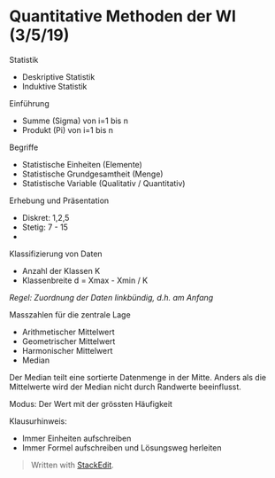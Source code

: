 #  Quantitative Methoden der WI (3/5/19)

Statistik
- Deskriptive Statistik
- Induktive Statistik

Einführung
- Summe (Sigma) von i=1 bis n
- Produkt (Pi) von i=1 bis n

Begriffe
- Statistische Einheiten (Elemente)
- Statistische Grundgesamtheit (Menge)
- Statistische Variable (Qualitativ / Quantitativ)

Erhebung und Präsentation
- Diskret: 1,2,5
- Stetig: 7 - 15
- 
Klassifizierung von Daten
- Anzahl der Klassen K
- Klassenbreite d = Xmax - Xmin / K

*Regel: Zuordnung der Daten linkbündig, d.h. am Anfang*

Masszahlen für die zentrale Lage
- Arithmetischer Mittelwert
- Geometrischer Mittelwert
- Harmonischer Mittelwert
- Median

Der Median teilt eine sortierte Datenmenge in der Mitte. Anders als die Mittelwerte wird der Median nicht durch Randwerte beeinflusst.

Modus: Der Wert mit der grössten Häufigkeit

Klausurhinweis: 
- Immer Einheiten aufschreiben
- Immer Formel aufschreiben und Lösungsweg herleiten


> Written with [StackEdit](https://stackedit.io/).
<!--stackedit_data:
eyJoaXN0b3J5IjpbLTMwODMyMTAwNCwxOTM5MDA1NzUzLDczMD
k5ODExNl19
-->
